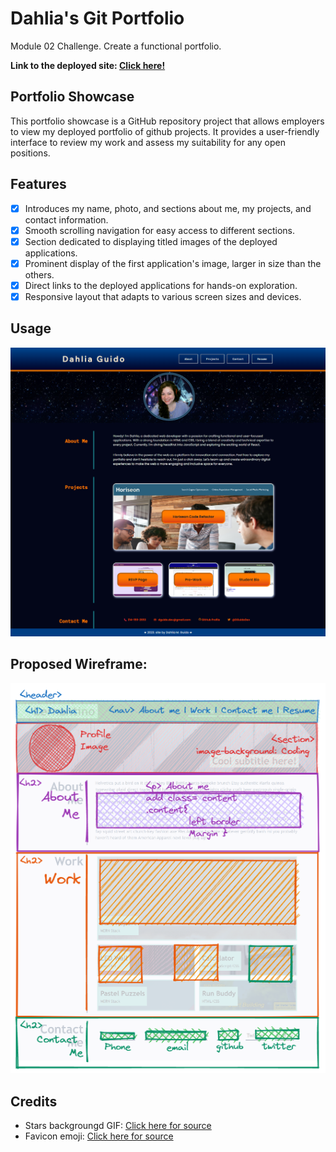 # Dahlia's Git Portfolio
Module 02 Challenge. Create a functional portfolio.

**Link to the deployed site: [Click here!](https://cyphernyx.github.io/dahlia-git-portfolio/)**

## Portfolio Showcase

This portfolio showcase is a GitHub repository project that allows employers to view my deployed portfolio of github projects. It provides a user-friendly interface to review my work and assess my suitability for any open positions.


## Features

- [x] Introduces my name, photo, and sections about me, my projects, and contact information.
- [x] Smooth scrolling navigation for easy access to different sections.
- [x] Section dedicated to displaying titled images of the deployed applications.
- [x] Prominent display of the first application's image, larger in size than the others.
- [x] Direct links to the deployed applications for hands-on exploration.
- [x] Responsive layout that adapts to various screen sizes and devices.

## Usage
![page screenshot](./assets/images/git_portfolio_screenshot.png)

## Proposed Wireframe:
![page wireframe](./assets/images/module-2-challenge-wireframe.png)

## Credits
- Stars backgroungd GIF: [Click here for source](https://giphy.com/gifs/stars-U3qYN8S0j3bpK?utm_source=media-link&utm_medium=landing&utm_campaign=Media%20Links&utm_term=)
- Favicon emoji: [Click here for source](https://favicon.io/emoji-favicons/laptop)